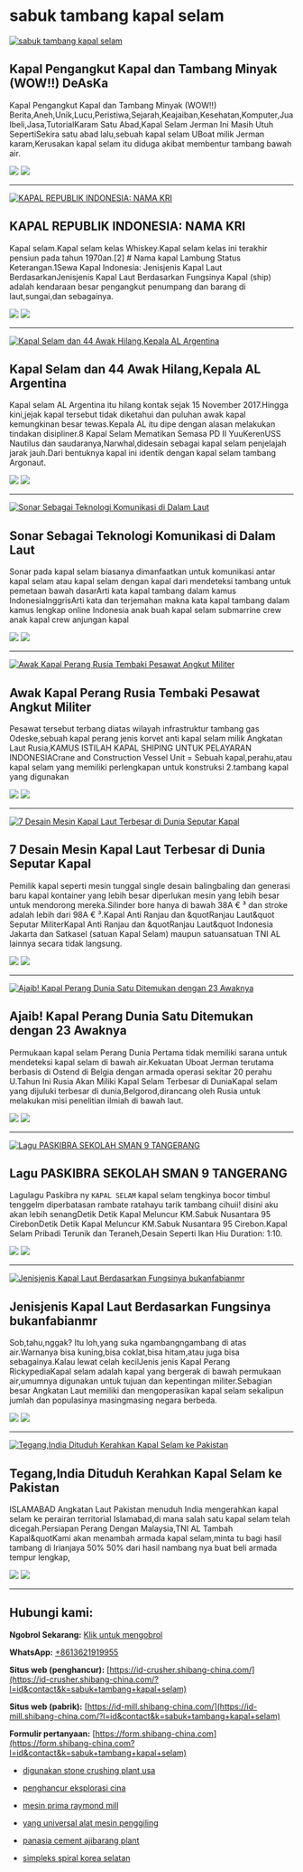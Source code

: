 # sabuk tambang kapal selam

<a href="https://swt.shibang-china.com/?l=id&img&k=sabuk+tambang+kapal+selam" target="_blank">![sabuk tambang kapal selam](http://static.shibang-china.com/all-800x300/736.jpg)</a>

## Kapal Pengangkut Kapal dan Tambang Minyak (WOW!!) DeAsKa
Kapal Pengangkut Kapal dan Tambang Minyak (WOW!!) Berita,Aneh,Unik,Lucu,Peristiwa,Sejarah,Keajaiban,Kesehatan,Komputer,Jualbeli,Jasa,TutorialKaram Satu Abad,Kapal Selam Jerman Ini Masih Utuh SepertiSekira satu abad lalu,sebuah kapal selam UBoat milik Jerman karam,Kerusakan kapal selam itu diduga akibat membentur tambang bawah air.


<a href="https://whatsapp.shibangsoft.com/WhatsApp.php" target="_blank" title="WhatsApp">![](http://static.shibang-china.com/icon/whatsapp.png)</a> <a href="https://swt.shibang-china.com/?l=id&icon&k=sabuk+tambang+kapal+selam" target="_blank">![](http://static.shibang-china.com/icon/chat-id.png)</a>

---

<a href="https://swt.shibang-china.com/?l=id&img&k=sabuk+tambang+kapal+selam" target="_blank">![KAPAL REPUBLIK INDONESIA: NAMA KRI](http://static.shibang-china.com/all-800x300/791.jpg)</a>

## KAPAL REPUBLIK INDONESIA: NAMA KRI
Kapal selam.Kapal selam kelas Whiskey.Kapal selam kelas ini terakhir pensiun pada tahun 1970an.[2] # Nama kapal Lambung Status Keterangan.1Sewa Kapal Indonesia: Jenisjenis Kapal Laut BerdasarkanJenisjenis Kapal Laut Berdasarkan Fungsinya Kapal (ship) adalah kendaraan besar pengangkut penumpang dan barang di laut,sungai,dan sebagainya.


<a href="https://whatsapp.shibangsoft.com/WhatsApp.php" target="_blank" title="WhatsApp">![](http://static.shibang-china.com/icon/whatsapp.png)</a> <a href="https://swt.shibang-china.com/?l=id&icon&k=sabuk+tambang+kapal+selam" target="_blank">![](http://static.shibang-china.com/icon/chat-id.png)</a>

---

<a href="https://swt.shibang-china.com/?l=id&img&k=sabuk+tambang+kapal+selam" target="_blank">![Kapal Selam dan 44 Awak Hilang,Kepala AL Argentina](http://static.shibang-china.com/all-800x300/1328.jpg)</a>

## Kapal Selam dan 44 Awak Hilang,Kepala AL Argentina
Kapal selam AL Argentina itu hilang kontak sejak 15 November 2017.Hingga kini,jejak kapal tersebut tidak diketahui dan puluhan awak kapal kemungkinan besar tewas.Kepala AL itu dipe dengan alasan melakukan tindakan disipliner.8 Kapal Selam Mematikan Semasa PD II YuuKerenUSS Nautilus dan saudaranya,Narwhal,didesain sebagai kapal selam penjelajah jarak jauh.Dari bentuknya kapal ini identik dengan kapal selam tambang Argonaut.


<a href="https://whatsapp.shibangsoft.com/WhatsApp.php" target="_blank" title="WhatsApp">![](http://static.shibang-china.com/icon/whatsapp.png)</a> <a href="https://swt.shibang-china.com/?l=id&icon&k=sabuk+tambang+kapal+selam" target="_blank">![](http://static.shibang-china.com/icon/chat-id.png)</a>

---

<a href="https://swt.shibang-china.com/?l=id&img&k=sabuk+tambang+kapal+selam" target="_blank">![Sonar Sebagai Teknologi Komunikasi di Dalam Laut](http://static.shibang-china.com/all-800x300/209.jpg)</a>

## Sonar Sebagai Teknologi Komunikasi di Dalam Laut
Sonar pada kapal selam biasanya dimanfaatkan untuk komunikasi antar kapal selam atau kapal selam dengan kapal dari mendeteksi tambang untuk pemetaan bawah dasarArti kata kapal tambang dalam kamus IndonesiaInggrisArti kata dan terjemahan makna kata kapal tambang dalam kamus lengkap online Indonesia anak buah kapal selam submarrine crew anak kapal crew anjungan kapal


<a href="https://whatsapp.shibangsoft.com/WhatsApp.php" target="_blank" title="WhatsApp">![](http://static.shibang-china.com/icon/whatsapp.png)</a> <a href="https://swt.shibang-china.com/?l=id&icon&k=sabuk+tambang+kapal+selam" target="_blank">![](http://static.shibang-china.com/icon/chat-id.png)</a>

---

<a href="https://swt.shibang-china.com/?l=id&img&k=sabuk+tambang+kapal+selam" target="_blank">![Awak Kapal Perang Rusia Tembaki Pesawat Angkut Militer](http://static.shibang-china.com/all-800x300/513.jpg)</a>

## Awak Kapal Perang Rusia Tembaki Pesawat Angkut Militer
Pesawat tersebut terbang diatas wilayah infrastruktur tambang gas Odeske,sebuah kapal perang jenis korvet anti kapal selam milik Angkatan Laut Rusia,KAMUS ISTILAH KAPAL SHIPING UNTUK PELAYARAN INDONESIACrane and Construction Vessel Unit = Sebuah kapal,perahu,atau kapal selam yang memiliki perlengkapan untuk konstruksi 2.tambang kapal yang digunakan


<a href="https://whatsapp.shibangsoft.com/WhatsApp.php" target="_blank" title="WhatsApp">![](http://static.shibang-china.com/icon/whatsapp.png)</a> <a href="https://swt.shibang-china.com/?l=id&icon&k=sabuk+tambang+kapal+selam" target="_blank">![](http://static.shibang-china.com/icon/chat-id.png)</a>

---

<a href="https://swt.shibang-china.com/?l=id&img&k=sabuk+tambang+kapal+selam" target="_blank">![7 Desain Mesin Kapal Laut Terbesar di Dunia Seputar Kapal](http://static.shibang-china.com/all-800x300/254.jpg)</a>

## 7 Desain Mesin Kapal Laut Terbesar di Dunia Seputar Kapal
Pemilik kapal seperti mesin tunggal single desain balingbaling dan generasi baru kapal kontainer yang lebih besar diperlukan mesin yang lebih besar untuk mendorong mereka.Silinder bore hanya di bawah 38A € ³ dan stroke adalah lebih dari 98A € ³.Kapal Anti Ranjau dan &quotRanjau Laut&quot Seputar MiliterKapal Anti Ranjau dan &quotRanjau Laut&quot Indonesia Jakarta dan Satkasel (satuan Kapal Selam) maupun satuansatuan TNI AL lainnya secara tidak langsung.


<a href="https://whatsapp.shibangsoft.com/WhatsApp.php" target="_blank" title="WhatsApp">![](http://static.shibang-china.com/icon/whatsapp.png)</a> <a href="https://swt.shibang-china.com/?l=id&icon&k=sabuk+tambang+kapal+selam" target="_blank">![](http://static.shibang-china.com/icon/chat-id.png)</a>

---

<a href="https://swt.shibang-china.com/?l=id&img&k=sabuk+tambang+kapal+selam" target="_blank">![Ajaib! Kapal Perang Dunia Satu Ditemukan dengan 23 Awaknya](http://static.shibang-china.com/all-800x300/362.jpg)</a>

## Ajaib! Kapal Perang Dunia Satu Ditemukan dengan 23 Awaknya
Permukaan kapal selam Perang Dunia Pertama tidak memiliki sarana untuk mendeteksi kapal selam di bawah air.Kekuatan Uboat Jerman terutama berbasis di Ostend di Belgia dengan armada operasi sekitar 20 perahu U.Tahun Ini Rusia Akan Miliki Kapal Selam Terbesar di DuniaKapal selam yang dijuluki terbesar di dunia,Belgorod,dirancang oleh Rusia untuk melakukan misi penelitian ilmiah di bawah laut.


<a href="https://whatsapp.shibangsoft.com/WhatsApp.php" target="_blank" title="WhatsApp">![](http://static.shibang-china.com/icon/whatsapp.png)</a> <a href="https://swt.shibang-china.com/?l=id&icon&k=sabuk+tambang+kapal+selam" target="_blank">![](http://static.shibang-china.com/icon/chat-id.png)</a>

---

<a href="https://swt.shibang-china.com/?l=id&img&k=sabuk+tambang+kapal+selam" target="_blank">![Lagu PASKIBRA SEKOLAH SMAN 9 TANGERANG](http://static.shibang-china.com/all-800x300/14.jpg)</a>

## Lagu PASKIBRA SEKOLAH SMAN 9 TANGERANG
Lagulagu Paskibra ny `KAPAL SELAM` kapal selam tengkinya bocor timbul tenggelm diperbatasan rambate ratahayu tarik tambang cihuii! disini aku akan lebih senangDetik Detik Kapal Meluncur KM.Sabuk Nusantara 95 CirebonDetik Detik Kapal Meluncur KM.Sabuk Nusantara 95 Cirebon.Kapal Selam Pribadi Terunik dan Teraneh,Desain Seperti Ikan Hiu Duration: 1:10.


<a href="https://whatsapp.shibangsoft.com/WhatsApp.php" target="_blank" title="WhatsApp">![](http://static.shibang-china.com/icon/whatsapp.png)</a> <a href="https://swt.shibang-china.com/?l=id&icon&k=sabuk+tambang+kapal+selam" target="_blank">![](http://static.shibang-china.com/icon/chat-id.png)</a>

---

<a href="https://swt.shibang-china.com/?l=id&img&k=sabuk+tambang+kapal+selam" target="_blank">![Jenisjenis Kapal Laut Berdasarkan Fungsinya bukanfabianmr](http://static.shibang-china.com/all-800x300/1246.jpg)</a>

## Jenisjenis Kapal Laut Berdasarkan Fungsinya bukanfabianmr
Sob,tahu,nggak? Itu loh,yang suka ngambangngambang di atas air.Warnanya bisa kuning,bisa coklat,bisa hitam,atau juga bisa sebagainya.Kalau lewat celah kecilJenis jenis Kapal Perang RickypediaKapal selam adalah kapal yang bergerak di bawah permukaan air,umumnya digunakan untuk tujuan dan kepentingan militer.Sebagian besar Angkatan Laut memiliki dan mengoperasikan kapal selam sekalipun jumlah dan populasinya masingmasing negara berbeda.


<a href="https://whatsapp.shibangsoft.com/WhatsApp.php" target="_blank" title="WhatsApp">![](http://static.shibang-china.com/icon/whatsapp.png)</a> <a href="https://swt.shibang-china.com/?l=id&icon&k=sabuk+tambang+kapal+selam" target="_blank">![](http://static.shibang-china.com/icon/chat-id.png)</a>

---

<a href="https://swt.shibang-china.com/?l=id&img&k=sabuk+tambang+kapal+selam" target="_blank">![Tegang,India Dituduh Kerahkan Kapal Selam ke Pakistan](http://static.shibang-china.com/all-800x300/414.jpg)</a>

## Tegang,India Dituduh Kerahkan Kapal Selam ke Pakistan
ISLAMABAD Angkatan Laut Pakistan menuduh India mengerahkan kapal selam ke perairan territorial Islamabad,di mana salah satu kapal selam telah dicegah.Persiapan Perang Dengan Malaysia,TNI AL Tambah Kapal&quotKami akan menambah armada kapal selam,minta tu bagi hasil tambang di Irianjaya 50% 50% dari hasil nambang nya buat beli armada tempur lengkap,


<a href="https://whatsapp.shibangsoft.com/WhatsApp.php" target="_blank" title="WhatsApp">![](http://static.shibang-china.com/icon/whatsapp.png)</a> <a href="https://swt.shibang-china.com/?l=id&icon&k=sabuk+tambang+kapal+selam" target="_blank">![](http://static.shibang-china.com/icon/chat-id.png)</a>

---
## Hubungi kami:

**Ngobrol Sekarang:** [Klik untuk mengobrol](https://swt.shibang-china.com?l=id&contact&k=sabuk+tambang+kapal+selam)

**WhatsApp:**  [+8613621919955](https://whatsapp.shibangsoft.com/WhatsApp.php)

**Situs web (penghancur):** [https://id-crusher.shibang-china.com/](https://id-crusher.shibang-china.com/?l=id&contact&k=sabuk+tambang+kapal+selam)

**Situs web (pabrik):** [https://id-mill.shibang-china.com/](https://id-mill.shibang-china.com/?l=id&contact&k=sabuk+tambang+kapal+selam)

**Formulir pertanyaan:** [https://form.shibang-china.com](https://form.shibang-china.com?l=id&contact&k=sabuk+tambang+kapal+selam)

* [digunakan stone crushing plant usa](../39/digunakan%20stone%20crushing%20plant%20usa.md)

* [penghancur eksplorasi cina](../34/penghancur%20eksplorasi%20cina.md)

* [mesin prima raymond mill](../34/mesin%20prima%20raymond%20mill.md)

* [yang universal alat mesin penggiling](../39/yang%20universal%20alat%20mesin%20penggiling.md)

* [panasia cement ajibarang plant](../34/panasia%20cement%20ajibarang%20plant.md)

* [simpleks spiral korea selatan](../40/simpleks%20spiral%20korea%20selatan.md)